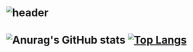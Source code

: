 
# ![header](https://capsule-render.vercel.app/api?type=waving&color=gradient&height=100&section=header&text=%20SANG%20UK&animation=fadeIn&fontColor=363636&stroke=00FF00&fontSize=100)

# ![Anurag's GitHub stats](https://github-readme-stats.vercel.app/api?username=dkdlel395&show_icons=true&theme=radical)  [![Top Langs](https://github-readme-stats.vercel.app/api/top-langs/?username=dkdlel395&hide_progress=true)](https://github.com/dkdlel395/github-readme-stats)  

<!--
**dkdlel395/dkdlel395** is a ✨ _special_ ✨ repository because its `README.md` (this file) appears on your GitHub profile.

Here are some ideas to get you started:

- 🔭 I’m currently working on ...
- 🌱 I’m currently learning ...
- 👯 I’m looking to collaborate on ...
- 🤔 I’m looking for help with ...
- 💬 Ask me about ...
- 📫 How to reach me: ...
- 😄 Pronouns: ...
- ⚡ Fun fact: ...
-->
